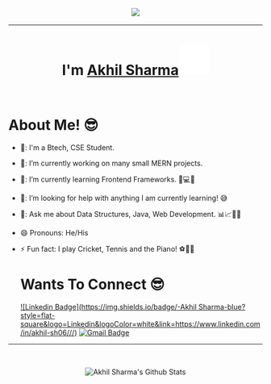 <p align="center">
  <img src="https://miro.medium.com/max/2048/1*OohqW5DGh9CQS4hLY5FXzA.png" height="230"/>
</p>
<hr>
<h1 align="center">I'm <a href="https://github.com/akhil-06">Akhil Sharma<a><img src="https://github.com/Kathryn-Jie/Kathryn-Jie/blob/main/wave.gif" width="60px"/></h1>
<Br>
<h1>About Me! 😎</h1>

- 🏫: I'm a Btech, CSE Student.
- 🔭: I’m currently working on many small MERN projects.
- 🌱: I’m currently learning Frontend Frameworks. 🧠💻🤖
- 🤔: I’m looking for help with anything I am currently learning! 😅
- 💬: Ask me about Data Structures, Java, Web Development. 📊📈🤖🧠
- 😄  Pronouns: He/His
- ⚡  Fun fact: I play Cricket, Tennis and the Piano! ⚽🎾🎹
  
  <h1>Wants To Connect 😎</h1>
  
   [![Linkedin Badge](https://img.shields.io/badge/-Akhil Sharma-blue?style=flat-square&logo=Linkedin&logoColor=white&link=https://www.linkedin.com/in/akhil-sh06///)](https://www.linkedin.com/in/akhil-sh06/)  [![Gmail Badge](https://img.shields.io/badge/-1008@gmail.com-c14438?style=flat-square&logo=Gmail&logoColor=white&link=mailto:1008svam@gmail.com)](mailto:1008svam@gmail.com)
  
<hr>
<Br>

  <p align='center'>
  <img align="center" src="https://github-readme-stats.vercel.app/api?username=akhil-06&show_icons=true&title_color=fff&icon_color=79ff97&text_color=efefef&bg_color=24292e" alt="Akhil Sharma's Github Stats">
</p>

